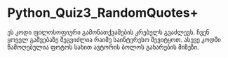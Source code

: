 # Python_Quiz3_RandomQuotes+
ეს კოდი ფილოსოფიური გამონათქვამების კრებულს გვაძლევს. 
ჩვენ ყოველ გაშვებაზე შეგვიძლია რაიმე საინტერესო შევიტყოთ.
ასევე კოდში წამოღებულია ფოტოს სახით  ავტორის ბოლოს გახარების მიზეზი.
